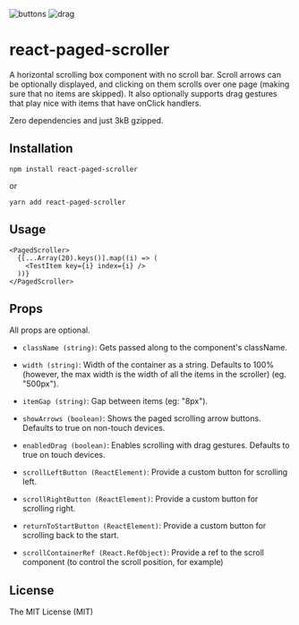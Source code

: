 ![buttons](https://user-images.githubusercontent.com/5779535/158298715-01c3c6eb-69ca-406f-ad75-dc9df0f67d0a.gif)
![drag](https://user-images.githubusercontent.com/5779535/158298725-4611c4bb-e00c-4c39-9f38-0377be1258e1.gif)

# react-paged-scroller

A horizontal scrolling box component with no scroll bar. Scroll arrows can be optionally displayed, and clicking on them scrolls over one page (making sure that no items are skipped). It also optionally supports drag gestures that play nice with items that have onClick handlers.

Zero dependencies and just 3kB gzipped.

## Installation

```
npm install react-paged-scroller
```

or

```
yarn add react-paged-scroller
```

## Usage

```tsx
<PagedScroller>
  {[...Array(20).keys()].map((i) => (
    <TestItem key={i} index={i} />
  ))}
</PagedScroller>
```

## Props

All props are optional.

- `className (string)`: Gets passed along to the component's className.
- `width (string)`: Width of the container as a string. Defaults to 100% (however, the max width is the width of all the items in the scroller) (eg. "500px").
- `itemGap (string)`: Gap between items (eg: "8px").
- `showArrows (boolean)`: Shows the paged scrolling arrow buttons. Defaults to true on non-touch devices.

- `enabledDrag (boolean)`: Enables scrolling with drag gestures. Defaults to true on touch devices.

- `scrollLeftButton (ReactElement)`: Provide a custom button for scrolling left.
- `scrollRightButton (ReactElement)`: Provide a custom button for scrolling right.
- `returnToStartButton (ReactElement)`: Provide a custom button for scrolling back to the start.
- `scrollContainerRef (React.RefObject)`: Provide a ref to the scroll component (to control the scroll position, for example)

## License

The MIT License (MIT)
